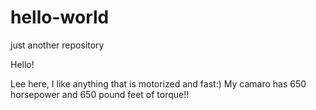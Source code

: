 # hello-world
just another repository

Hello!

Lee here, I like anything that is motorized and fast:)
My camaro has 650 horsepower and 650 pound feet of torque!!
